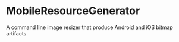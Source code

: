 # MobileResourceGenerator
A command line image resizer that produce Android and iOS bitmap artifacts
